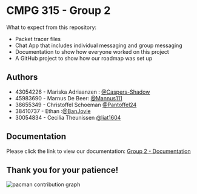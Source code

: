 # CMPG 315 - Group 2

What to expect from this repository:

- Packet tracer files
- Chat App that includes individual messaging and group messaging
- Documentation to show how everyone worked on this project
- A GitHub project to show how our roadmap was set up






## Authors

- 43054226 - Mariska Adriaanzen : [@Caspers-Shadow](https://github.com/Caspers-Shadow)
- 45983690 - Marnus De Beer: [@Mannus111](https://github.com/Mannus111)
- 38655349 - Christoffel Schoeman [@Pantoffel24](https://github.com/Pantoffel24e)
- 38410737 - Ethan :[@BanJovie](https://github.com/BanJovie)
- 30054834 - Cecilia Theunissen [@liat1604](https://github.com/liat1604)


## Documentation

Please click the link to view our documentation:
[Group 2 - Documentation
](https://docs.google.com/document/d/1eODmNL1kfQpG9G1PcpU97Jj59zv7D1Z6P7PYc32K_xY/edit?tab=t.0#heading=h.z4vln8eols3)

## Thank you for your patience!

<picture>
  <source media="(prefers-color-scheme: dark)" srcset="https://raw.githubusercontent.com/Caspers-Shadow/CMPG-315/output/pacman-contribution-graph-dark.svg">
  <source media="(prefers-color-scheme: light)" srcset="https://raw.githubusercontent.com/Caspers-Shadow/CMPG-315/output/pacman-contribution-graph.svg">
  <img alt="pacman contribution graph" src="https://raw.githubusercontent.com/Caspers-Shadow/CMPG-315/output/pacman-contribution-graph.svg">
</picture>

###

